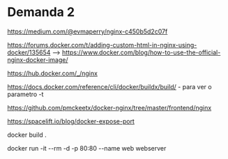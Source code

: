 # Demanda 2  

https://medium.com/@evmaperry/nginx-c450b5d2c07f


https://forums.docker.com/t/adding-custom-html-in-nginx-using-docker/135654 --> https://www.docker.com/blog/how-to-use-the-official-nginx-docker-image/

https://hub.docker.com/_/nginx

https://docs.docker.com/reference/cli/docker/buildx/build/ - para ver o parametro -t

https://github.com/pmckeetx/docker-nginx/tree/master/frontend/nginx

https://spacelift.io/blog/docker-expose-port

docker build .

docker run -it --rm -d -p 80:80 --name web webserver